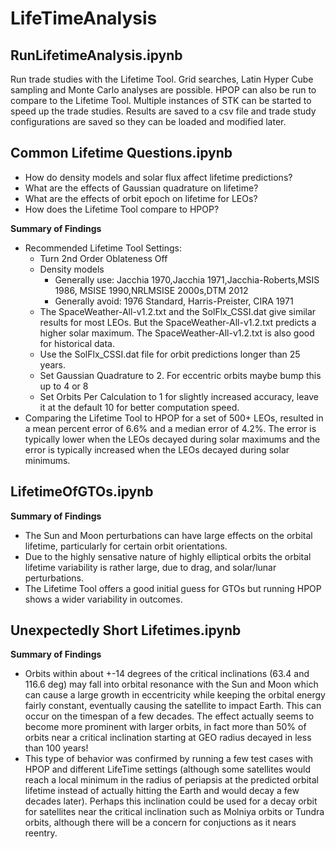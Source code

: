 # LifeTimeAnalysis
 
## RunLifetimeAnalysis.ipynb

Run trade studies with the Lifetime Tool. Grid searches, Latin Hyper Cube sampling and Monte Carlo analyses are possible. HPOP can also be run to compare to the Lifetime Tool. Multiple instances of STK can be started to speed up the trade studies. Results are saved to a csv file and trade study configurations are saved so they can be loaded and modified later.

## Common Lifetime Questions.ipynb

   * How do density models and solar flux affect lifetime predictions?
   * What are the effects of Gaussian quadrature on lifetime?
   * What are the effects of orbit epoch on lifetime for LEOs?
   * How does the Lifetime Tool compare to HPOP?

   **Summary of Findings**
   * Recommended Lifetime Tool Settings:
       * Turn 2nd Order Oblateness Off
       * Density models
           * Generally use: Jacchia 1970,Jacchia 1971,Jacchia-Roberts,MSIS 1986, MSISE 1990,NRLMSISE 2000s,DTM 2012
           * Generally avoid: 1976 Standard, Harris-Preister, CIRA 1971
       * The SpaceWeather-All-v1.2.txt and the SolFlx_CSSI.dat give similar results for most LEOs. But the SpaceWeather-All-v1.2.txt predicts a higher solar maximum. The SpaceWeather-All-v1.2.txt is also good for historical data.
       * Use the SolFlx_CSSI.dat file for orbit predictions longer than 25 years.
       * Set Gaussian Quadrature to 2. For eccentric orbits maybe bump this up to 4 or 8
       * Set Orbits Per Calculation to 1 for slightly increased accuracy, leave it at the default 10 for better computation speed.
   * Comparing the Lifetime Tool to HPOP for a set of 500+ LEOs, resulted in a mean percent error of 6.6% and a median error of 4.2%. The error is typically lower when the LEOs decayed during solar maximums and the error is typically increased when the LEOs decayed during solar minimums.

## LifetimeOfGTOs.ipynb

**Summary of Findings**

* The Sun and Moon perturbations can have large effects on the orbital lifetime, particularly for certain orbit orientations.
* Due to the highly sensative nature of highly elliptical orbits the orbital lifetime variability is rather large, due to drag, and solar/lunar perturbations.
* The Lifetime Tool offers a good initial guess for GTOs but running HPOP shows a wider variability in outcomes.

## Unexpectedly Short Lifetimes.ipynb

**Summary of Findings**

* Orbits within about +-14 degrees of the critical inclinations (63.4 and 116.6 deg) may fall into orbital resonance with the Sun and Moon which can cause a large growth in eccentricity while keeping the orbital energy fairly constant, eventually causing the satellite to impact Earth. This can occur on the timespan of a few decades. The effect actually seems to become more prominent with larger orbits, in fact more than 50% of orbits near a critical inclination starting at GEO radius decayed in less than 100 years!
* This type of behavior was confirmed by running a few test cases with HPOP and different LifeTime settings (although some satellites would reach a local minimum in the radius of periapsis at the predicted orbital lifetime instead of actually hitting the Earth and would decay a few decades later). Perhaps this inclination could be used for a decay orbit for satellites near the critical inclination such as Molniya orbits or Tundra orbits, although there will be a concern for conjuctions as it nears reentry.
